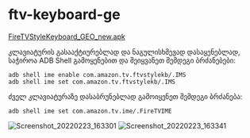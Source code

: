 # ftv-keyboard-ge

<a href="https://github.com/oig123/oig123-geo-fire_keyboard/releases/download/untagged-dc756deeebf4e9475e31/FireTVStyleKeyboard_0.2g-debug.apk">FireTVStyleKeyboard_GEO_new.apk</a>

კლავიატურის გასააქტიურებლად და ნაგულისხმევად დასაყენებლად, საჭიროა ADB Shell
გამოყენებით და შეიყვანეთ შემდეგი ბრძანებები:
```
adb shell ime enable com.amazon.tv.ftvstylekb/.IMS
adb shell ime set com.amazon.tv.ftvstylekb/.IMS
```
ძველ კლავიატურაზე დასაბრუნებლად გამოიყენეთ შემდეგი ბრძანება:
```
adb shell ime set com.amazon.tv.ime/.FireTVIME

```


![Screenshot_20220223_163301](https://user-images.githubusercontent.com/60227831/155320772-4954b4f3-ae62-424a-833a-fde6decf655e.png)
![Screenshot_20220223_163341](https://user-images.githubusercontent.com/60227831/155320785-284b83e7-0591-467d-94ec-efee29e23d87.png)
